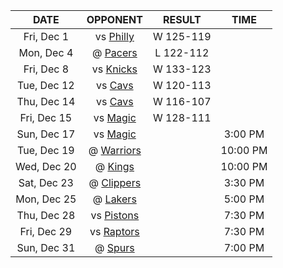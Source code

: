 |    DATE     |            OPPONENT             |  RESULT   |   TIME   |
|:-----------:|:-------------------------------:|:---------:|:--------:|
| Fri, Dec 1  |     vs [Philly](/r/sixers)      | W 125-119 |          |
| Mon, Dec 4  |      @ [Pacers](/r/pacers)      | L 122-112 |          |
| Fri, Dec 8  |    vs [Knicks](/r/NYKnicks)     | W 133-123 |          |
| Tue, Dec 12 |   vs [Cavs](/r/clevelandcavs)   | W 120-113 |          |
| Thu, Dec 14 |   vs [Cavs](/r/clevelandcavs)   | W 116-107 |          |
| Fri, Dec 15 |   vs [Magic](/r/OrlandoMagic)   | W 128-111 |          |
| Sun, Dec 17 |   vs [Magic](/r/OrlandoMagic)   |           | 3:00 PM  |
| Tue, Dec 19 |    @ [Warriors](/r/warriors)    |           | 10:00 PM |
| Wed, Dec 20 |       @ [Kings](/r/kings)       |           | 10:00 PM |
| Sat, Dec 23 |   @ [Clippers](/r/LAClippers)   |           | 3:30 PM  |
| Mon, Dec 25 |      @ [Lakers](/r/lakers)      |           | 5:00 PM  |
| Thu, Dec 28 | vs [Pistons](/r/DetroitPistons) |           | 7:30 PM  |
| Fri, Dec 29 | vs [Raptors](/r/torontoraptors) |           | 7:30 PM  |
| Sun, Dec 31 |     @ [Spurs](/r/NBASpurs)      |           | 7:00 PM  |